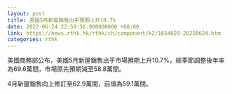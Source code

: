 ```yaml
---
layout: post
title: 美國5月新屋銷售出乎預期上升10.7%
date: 2022-06-24 22:58:56.000000000 +08:00
link: https://news.rthk.hk/rthk/ch/component/k2/1654629-20220624.htm
categories: rthk
---
```


美國商務部公布，美國5月新屋銷售出乎市場預期上升10.7%，經季節調整後年率為69.6萬間，市場原先預期減至58.8萬間。

4月新屋銷售向上修訂至62.9萬間，前值為59.1萬間。
